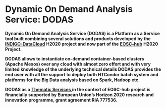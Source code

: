 # Dynamic On Demand Analysis Service: DODAS

**Dynamic On Demand Analysis Service \(DODAS\) is a Platform as a Service tool built combining several solutions and products developed by the** [**INDIGO-DataCloud**](https://www.indigo-datacloud.eu/) **H2020 project and now part of the** [**EOSC-hub**](https://www.eosc-hub.eu/) **H2020 Project.**

**DODAS allows to instantiate on-demand container-based clusters \(Apache Mesos\) over any cloud with almost zero effort and with very limited knowledge of the underlying technical details DODAS provides the end user with all the support to deploy both HTCondor batch system and platforms for the Big Data analysis based on Spark, Hadoop etc.**

**DODAS as a** [**Thematic Services** ](https://marketplace.eosc-hub.eu/thematic-services/92-dodas.html)**in the context of EOSC-hub project is financially supported by** **European Union’s Horizon 2020 research and innovation programme, grant agreement RIA 777536.**



